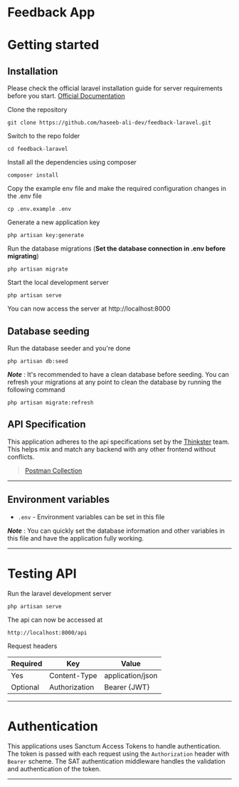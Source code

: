# Feedback App

# Getting started

## Installation

Please check the official laravel installation guide for server requirements before you start. [Official Documentation](https://laravel.com/docs/5.4/installation#installation)
 

Clone the repository

    git clone https://github.com/haseeb-ali-dev/feedback-laravel.git

Switch to the repo folder

    cd feedback-laravel

Install all the dependencies using composer

    composer install

Copy the example env file and make the required configuration changes in the .env file

    cp .env.example .env

Generate a new application key

    php artisan key:generate

Run the database migrations (**Set the database connection in .env before migrating**)

    php artisan migrate

Start the local development server

    php artisan serve

You can now access the server at http://localhost:8000


## Database seeding

Run the database seeder and you're done

    php artisan db:seed

***Note*** : It's recommended to have a clean database before seeding. You can refresh your migrations at any point to clean the database by running the following command

    php artisan migrate:refresh


## API Specification

This application adheres to the api specifications set by the [Thinkster](https://github.com/gothinkster) team. This helps mix and match any backend with any other frontend without conflicts.

> [Postman Collection](https://www.postman.com/haseebali045/workspace/devsinc/collection/17524912-22873454-0ee9-4249-af27-ab5d7668a5b8?action=share&creator=17524912)


----------


## Environment variables

- `.env` - Environment variables can be set in this file

***Note*** : You can quickly set the database information and other variables in this file and have the application fully working.

----------

# Testing API

Run the laravel development server

    php artisan serve

The api can now be accessed at

    http://localhost:8000/api

Request headers

| **Required** 	| **Key**              	| **Value**            	|
|----------	|------------------	|------------------	|
| Yes      	| Content-Type     	| application/json 	| 	|
| Optional 	| Authorization    	| Bearer {JWT}      	|

----------
 
# Authentication
 
This applications uses Sanctum Access Tokens to handle authentication. The token is passed with each request using the `Authorization` header with `Bearer` scheme. The SAT authentication middleware handles the validation and authentication of the token. 


----------
